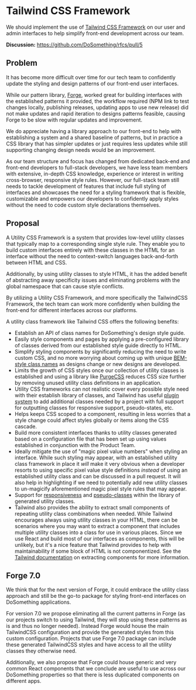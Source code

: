 # Tailwind CSS Framework

We should implement the use of [Tailwind CSS Framework](https://tailwindcss.com/) on our user and admin interfaces to help simplify front-end development across our team.

**Discussion:** <https://github.com/DoSomething/rfcs/pull/5>

## Problem

It has become more difficult over time for our tech team to confidently update the styling and design patterns of our front-end user interfaces.

While our pattern library, [Forge](https://github.com/DoSomething/forge), worked great for building interfaces with the established patterns it provided, the workflow required (NPM link to test changes locally, publishing releases, updating apps to use new release) did not make updates and rapid iteration to designs patterns feasible, causing Forge to be slow with regular updates and improvement.

We do appreciate having a library approach to our front-end to help with establishing a system and a shared baseline of patterns, but in practice a CSS library that has simpler updates or just requires less updates while still supporting changing design needs would be an improvement.

As our team structure and focus has changed from dedicated back-end and front-end developers to full-stack developers, we have less team members with extensive, in-depth CSS knowledge, experience or interest in writing cross-browser, responsive style rules. However, our full-stack team still needs to tackle development of features that include full styling of interfaces and showcases the need for a styling framework that is flexible, customizable and empowers our developers to confidently apply styles without the need to code custom style declarations themselves.

## Proposal

A Utility CSS Framework is a system that provides low-level utility classes that typically map to a corresponding single style rule. They enable you to build custom interfaces entirely with these classes in the HTML for an interface without the need to context-switch languages back-and-forth between HTML and CSS.

Additionally, by using utility classes to style HTML, it has the added benefit of abstracting away specificity issues and eliminating problems with the global namespace that can cause style conflicts.

By utilizing a Utility CSS Framework, and more specifically the TailwindCSS Framework, the tech team can work more confidently when building the front-end for different interfaces across our platforms.

A utility class framework like Tailwind CSS offers the following benefits:

- Establish an API of class names for DoSomething's design style guide.
- Easily style components and pages by applying a pre-configured library of classes derived from our established style guide directly to HTML.
- Simplify styling components by significantly reducing the need to write custom CSS, and no more worrying about coming up with unique [BEM-style class names](http://getbem.com/introduction/) as designs change or new designs are developed.
- Limits the growth of CSS styles once our collection of utility classes is established and using a library like [PurgeCSS](https://www.purgecss.com/) reduces CSS size further by removing unused utility class definitions in an application.
- Utility CSS frameworks can not realistic cover every possible style need with their establish library of classes, and Tailwind has useful [plugin system](https://tailwindcss.com/docs/plugins/) to add additional classes needed by a project with full support for outputting classes for responsive support, pseudo-states, etc.
- Helps keeps CSS scoped to a component, resulting in less worries that a style change could affect styles globally or items along the CSS cascade.
- Build more consistent interfaces thanks to utility classes generated based on a configuration file that has been set up using values established in conjunction with the Product Team.
- Ideally mitigate the use of "magic pixel value numbers" when styling an interface. While such styling may appear, with an established utility class framework in place it _will_ make it very obvious when a developer resorts to using specific pixel value style definitions _instead_ of using an established utility class and can be discussed in a pull request. It will also help in highlighting if we need to potentially add new utility classes to un-magicify aforementioned magic pixel style rules that may appear.
- Support for [responsiveness](https://tailwindcss.com/docs/responsive-design) and [pseudo-classes](https://tailwindcss.com/docs/pseudo-class-variants) within the library of generated utility classes.
- Tailwind also provides the ability to extract small components of repeating utility class combinations when needed. While Tailwind encourages always using utility classes in your HTML, there can be scenarios where you may want to extract a component that includes multiple utility classes into a class for use in various places. Since we use React and build most of our interfaces as components, this will be unlikely, but it's a nice feature that Tailwind provides to help with maintainability if some block of HTML is not componentized. See the [Tailwind documentation](https://tailwindcss.com/docs/extracting-components) on extracting components for more information.

## Forge 7.0

We think that for the next version of Forge, it could embrace the utility class approach and still be the go-to package for styling front-end interfaces on DoSomething applications.

For version 7.0 we propose eliminating all the current patterns in Forge (as our projects switch to using Tailwind, they will stop using these patterns as is and thus no longer needed). Instead Forge would house the main TailwindCSS configuration and provide the generated styles from this custom configuration. Projects that use Forge 7.0 package can include these generated TailwindCSS styles and have access to all the utility classes they otherwise need.

Additionally, we also propose that Forge could house generic and very common React components that we conclude are useful to use across our DoSomething properties so that there is less duplicated components on different apps.

